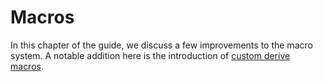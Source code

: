 # Macros

[custom-derive]: custom-derive.md

In this chapter of the guide, we discuss a few improvements to the macro system.
A notable addition here is the introduction of [custom derive macros][custom-derive].